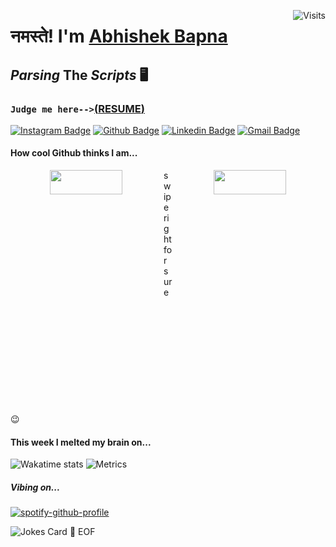 
<a href="https://visitor-badge.laobi.icu/badge?page_id=LuciFR1809.visitor-badge&title=Visits"><img src="https://visitor-badge.laobi.icu/badge?page_id=LuciFR1809.visitor-badge&title=Visits" align="right" alt="Visits"></a>
# नमस्ते! I'm [Abhishek Bapna](https://github.com/LuciFR1809)
  ## **_Parsing_ The _Scripts_ 🖥️**
  ### `Judge me here-->`[(**RESUME**)](https://github.com/LuciFR1809/LuciFR1809/blob/main/Abhishek_Bapna_Resume.pdf)

[![Instagram Badge](https://img.shields.io/badge/-@the__all__baap-F44747?style=flat-square&labelColor=F44747&logo=instagram&logoColor=white&link=https://www.instagram.com/the_all_baap/)](https://instagram.com/the_all_baap)
[![Github Badge](https://img.shields.io/badge/-LuciFR1809-gray?style=flat-square&labelColor=gray&logo=github&logoColor=white&link=https://github.com/LuciFR1809)](https://github.com/LuciFR1809)
[![Linkedin Badge](https://img.shields.io/badge/-abhishek_bapna-blue?style=flat-square&labelColor=blue&logo=linkedin&logoColor=white&link=https://www.linkedin.com/in/abhishek-bapna-367204126/)](https://www.linkedin.com/in/abhishek-bapna-367204126/)
[![Gmail Badge](https://img.shields.io/badge/-abhishek.r.bapna@gmail.com-c14438?style=flat-square&logo=Gmail&logoColor=white&link=mailto:abhishek.r.bapna@gmail.com)](mailto:abhishek.r.bapna@gmail.com)

#### **How cool Github thinks I am...**
<p align=center>
<img width="48%" height="10%" align="left" src="https://github-readme-stats.vercel.app/api?username=LuciFR1809&theme=tokyonight&show_icons=true&hide_border=true&hide_title=true">
<img width="48%" height="10%" align="right" src="https://github-readme-stats.vercel.app/api/top-langs/?username=LuciFR1809&layout=compact&theme=tokyonight&show_icons=true&hide_border=true">
</p>

<a font-size=20>swipe right for sure :wink:</a>

#### **This week I melted my brain on...**
![Wakatime stats](https://github-readme-stats.vercel.app/api/wakatime?username=LuciFR1809&theme=tokyonight&show_icons=true&hide_border=true&hide_title=true&v=2)
![Metrics](https://metrics.lecoq.io/LuciFR1809?template=classic&base.header=0&base.activity=0&base.community=0&base.repositories=0&base.metadata=0&isocalendar=1&isocalendar.duration=half-year&config.timezone=Asia%2FCalcutta)
##### _Vibing on..._
[![spotify-github-profile](https://spotify-github-profile.vercel.app/api/view?uid=jr4q2mdwv3p7n77tdjk5zy997&cover_image=false&theme=default)](https://github.com/kittinan/spotify-github-profile)

![Jokes Card](https://readme-jokes.vercel.app/api?bgColor=%23181d2a&textColor=%23275ea3&aColor=%23a9b7cb&borderColor=%234b5354) 💾 EOF
<!--#### **On this corner of the internet you'll find stuff like...**
![Lang stats](https://github-readme-stats.vercel.app/api/top-langs/?username=LuciFR1809&layout=compact&theme=tokyonight&show_icons=true&hide_border=true)
![Github stats](https://github-readme-stats.vercel.app/api?username=LuciFR1809&theme=tokyonight&show_icons=true&hide_border=true&hide_title=true)
-->

